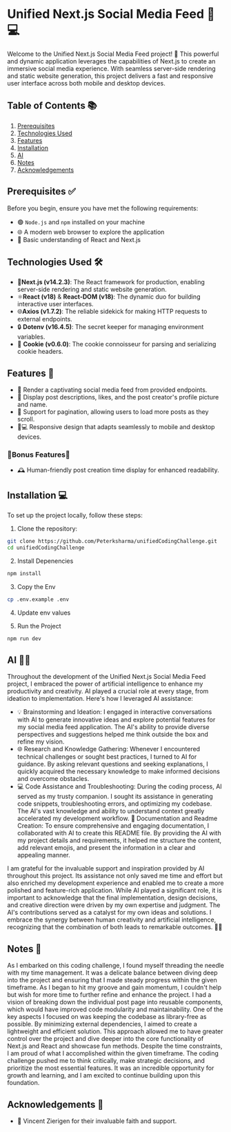 # Unified Next.js Social Media Feed 📱💻

Welcome to the Unified Next.js Social Media Feed project! 🎉 This powerful and dynamic application leverages the capabilities of Next.js to create an immersive social media experience. With seamless server-side rendering and static website generation, this project delivers a fast and responsive user interface across both mobile and desktop devices.

## Table of Contents 📚
1. [Prerequisites](#prerequisites)
2. [Technologies Used](#technologies-used)
3. [Features](#features)
4. [Installation](#installation)
5. [AI](#AI)
6. [Notes](#Notes)
7. [Acknowledgements](#acknowledgements)


## Prerequisites ✅

Before you begin, ensure you have met the following requirements:

- 🟢 `Node.js` and `npm` installed on your machine
- 🌐 A modern web browser to explore the application
- 🧠 Basic understanding of React and Next.js

## Technologies Used 🛠️

- 🌿**Next.js (v14.2.3)**: The React framework for production, enabling server-side rendering and static website generation.
- ⚛️**React (v18)** & **React-DOM (v18)**: The dynamic duo for building interactive user interfaces.
- 🌐**Axios (v1.7.2)**: The reliable sidekick for making HTTP requests to external endpoints.
- 🔒 **Dotenv (v16.4.5)**: The secret keeper for managing environment variables.
- 🍪 **Cookie (v0.6.0)**: The cookie connoisseur for parsing and serializing cookie headers.


## Features 🌟

- 📜 Render a captivating social media feed from provided endpoints.
- 📝 Display post descriptions, likes, and the post creator's profile picture and name.
- 📑 Support for pagination, allowing users to load more posts as they scroll.
- 📱💻 Responsive design that adapts seamlessly to mobile and desktop devices.


### 🌟Bonus Features🌟

- 🕰️ Human-friendly post creation time display for enhanced readability.


## Installation 💻

To set up the project locally, follow these steps:

1. Clone the repository:
```bash
git clone https://github.com/Peterksharma/unifiedCodingChallenge.git
cd unifiedCodingChallenge
```
2. Install Depenencies
```bash
npm install
```
3. Copy the Env
```bash
cp .env.example .env
```
4. Update env values

5. Run the Project
```bash
npm run dev
```

## AI 🤖✨

Throughout the development of the Unified Next.js Social Media Feed project, I embraced the power of artificial intelligence to enhance my productivity and creativity. AI played a crucial role at every stage, from ideation to implementation. Here's how I leveraged AI assistance:

- 💡 Brainstorming and Ideation: I engaged in interactive conversations with AI to generate innovative ideas and explore potential features for my social media feed application. The AI's ability to provide diverse perspectives and suggestions helped me think outside the box and refine my vision.
- 🌐 Research and Knowledge Gathering: Whenever I encountered technical challenges or sought best practices, I turned to AI for guidance. By asking relevant questions and seeking explanations, I quickly acquired the necessary knowledge to make informed decisions and overcome obstacles.
- 💻 Code Assistance and Troubleshooting: During the coding process, AI served as my trusty companion. I sought its assistance in generating code snippets, troubleshooting errors, and optimizing my codebase. The AI's vast knowledge and ability to understand context greatly accelerated my development workflow.
📝 Documentation and Readme Creation: To ensure comprehensive and engaging documentation, I collaborated with AI to create this README file. By providing the AI with my project details and requirements, it helped me structure the content, add relevant emojis, and present the information in a clear and appealing manner.

I am grateful for the invaluable support and inspiration provided by AI throughout this project. Its assistance not only saved me time and effort but also enriched my development experience and enabled me to create a more polished and feature-rich application.
While AI played a significant role, it is important to acknowledge that the final implementation, design decisions, and creative direction were driven by my own expertise and judgment. The AI's contributions served as a catalyst for my own ideas and solutions.
I embrace the synergy between human creativity and artificial intelligence, recognizing that the combination of both leads to remarkable outcomes. 🎉✨

## Notes 📝

As I embarked on this coding challenge, I found myself threading the needle with my time management. It was a delicate balance between diving deep into the project and ensuring that I made steady progress within the given timeframe. As I began to hit my groove and gain momentum, I couldn't help but wish for more time to further refine and enhance the project. I had a vision of breaking down the individual post page into reusable components, which would have improved code modularity and maintainability.
One of the key aspects I focused on was keeping the codebase as library-free as possible. By minimizing external dependencies, I aimed to create a lightweight and efficient solution. This approach allowed me to have greater control over the project and dive deeper into the core functionality of Next.js and React and showcase fun methods.
Despite the time constraints,  I am proud of what I accomplished within the given timeframe. The coding challenge pushed me to think critically, make strategic decisions, and prioritize the most essential features. It was an incredible opportunity for growth and learning, and I am excited to continue building upon this foundation.


## Acknowledgements 🙏

- 🌟 Vincent Zierigen for their invaluable faith and support.

